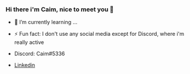 ### Hi there i'm Caim, nice to meet you 👋

- 🌱 I’m currently learning ...
- ⚡ Fun fact: I don't use any social media except for Discord, where i'm really active

- Discord: Caim#5336
- [Linkedin](https://www.linkedin.com/in/vinicius-abrantes-198640175/)

<!--
**Caim132/Caim132** is a ✨ _special_ ✨ repository because its `README.md` (this file) appears on your GitHub profile.

Here are some ideas to get you started:

- 🔭 I’m currently working on ...
- 🌱 I’m currently learning ...
- 👯 I’m looking to collaborate on ...
- 🤔 I’m looking for help with ...
- 💬 Ask me about ...
- 📫 How to reach me: ...
- 😄 Pronouns: ...
- ⚡ Fun fact: ...
-->
